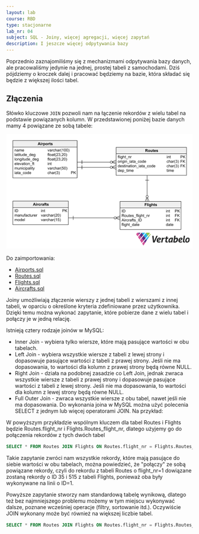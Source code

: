 ```yaml
---
layout: lab
course: RBD
type: stacjonarne
lab_nr: 04
subject: SQL - Joiny, więcej agregacji, więcej zapytań 
description: I jeszcze więcej odpytywania bazy
---
```

Poprzednio zaznajomiliśmy się z mechanizmami odpytywania bazy danych, ale pracowaliśmy jedynie na jednej, prostej tabeli z samochodami. Dziś pójdziemy o kroczek dalej i pracować będziemy na bazie, która składać się będzie z większej ilości tabel.

## Złączenia

Słówko kluczowe ```JOIN``` pozwoli nam na łączenie rekordów z wielu tabel na podstawie powiązanych kolumn. W przedstawionej poniżej bazie danych mamy 4 powiązane ze sobą tabele:

![Airline](../assets/RBD/AirlineDB-2023-03-20_09-14.png)

Do zaimportowania:
- [Airports.sql](../assets/RBD/Airports.sql)
- [Routes.sql](../assets/RBD/Routes.sql)
- [Flights.sql](../assets/RBD/Flights.sql)
- [Aircrafts.sql](../assets/RBD/Aircrafts.sql)

Joiny umożliwiają złączenie wierszy z jednej tabeli z wierszami z innej tabeli, w oparciu o określone kryteria zdefiniowane przez użytkownika. Dzięki temu można wykonać zapytanie, które pobierze dane z wielu tabel i połączy je w jedną relację.

Istnieją cztery rodzaje joinów w MySQL:

- Inner Join - wybiera tylko wiersze, które mają pasujące wartości w obu tabelach.
- Left Join - wybiera wszystkie wiersze z tabeli z lewej strony i dopasowuje pasujące wartości z tabeli z prawej strony. Jeśli nie ma dopasowania, to wartości dla kolumn z prawej strony będą równe NULL.
- Right Join - działa na podobnej zasadzie co Left Join, jednak zwraca wszystkie wiersze z tabeli z prawej strony i dopasowuje pasujące wartości z tabeli z lewej strony. Jeśli nie ma dopasowania, to wartości dla kolumn z lewej strony będą równe NULL.
- Full Outer Join - zwraca wszystkie wiersze z obu tabel, nawet jeśli nie ma dopasowania.
Do wykonania joina w MySQL można użyć polecenia SELECT z jednym lub więcej operatorami JOIN. Na przykład:

W powyższym przykładzie wspólnym kluczem dla tabel Routes i Flights będzie Routes.flight_nr i Flights.Routes_flight_nr, dlatego użyjemy go do połączenia rekordów z tych dwóch tabel

```sql
SELECT * FROM Routes JOIN Flights ON Routes.flight_nr = Flights.Routes_flight_nr
```

Takie zapytanie zwróci nam wszystkie rekordy, które mają pasujące do siebie wartości w obu tabelach, można powiedzieć, że "połączy" ze sobą powiązane rekordy, czyli do rekordu z tabeli Routes o flight_nr=1 dowiązane zostaną rekordy o ID 35 i 515 z tabeli Flights, ponieważ oba były wykonywane na linii o ID=1.

Powyższe zapytanie stworzy nam standardową tabelę wynikową, dlatego też bez najmniejszego problemu możemy w tym miejscu wykonywać dalsze, poznane wcześniej operacje (filtry, sortowanie itd.). Oczywiście JOIN wykonany może być również na większej liczbie tabel.

```sql
SELECT * FROM Routes JOIN Flights ON Routes.flight_nr = Flights.Routes_flight_nr JOIN Aircrafts A on A.ID = Flights.Aircrafts_ID WHERE Aircrafts_ID=7;
```

